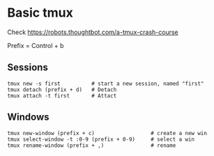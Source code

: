 
# Basic tmux

Check
https://robots.thoughtbot.com/a-tmux-crash-course

Prefix = Control + b 

## Sessions

~~~
tmux new -s first          # start a new session, named "first"
tmux detach (prefix + d)   # Detach
tmux attach -t first       # Attact
~~~

## Windows

~~~
tmux new-window (prefix + c)                  # create a new win
tmux select-window -t :0-9 (prefix + 0-9)     # select a win
tmux rename-window (prefix + ,)               # rename
~~~